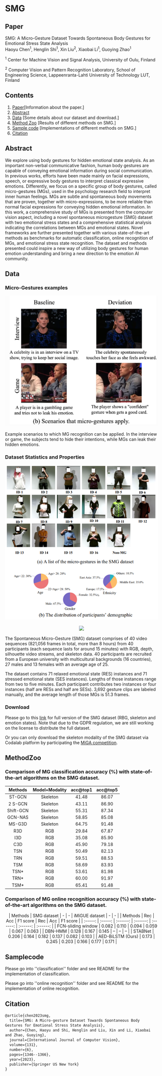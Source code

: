 # SMG

## Paper
SMG: A Micro-Gesture Dataset Towards Spontaneous Body
Gestures for Emotional Stress State Analysis <br>
 Haoyu Chen<sup>1</sup>,
 Henglin Shi<sup>1</sup>,
 Xin Liu<sup>2</sup>,
 Xiaobai Li<sup>1</sup>,
 Guoying Zhao<sup>1</sup> <br>

 <sup>1</sup>  Center for Machine Vision and Signal Analysis, University of Oulu, Finland
 
 <sup>2</sup> Computer Vision and Pattern Recognition Laboratory, School of Engineering Science, Lappeenranta-Lahti University of Technology LUT, Finland <br>


## Contents
1. [Paper](https://link.springer.com/article/10.1007/s11263-023-01761-6)[Information about the paper.]
2. [Abstract](#Abstract)
3. [Data](#Data) [Some details about our dataset and download.]
4. [Method Zoo](#MethodZoo) [Results of different methods on SMG.]
5. [Sample code](#Samplecode) [Implementations of different methods on SMG.]
6. [Citation](#Citation)


## Abstract
We explore using body gestures for hidden emotional state analysis. As an important non-verbal communicative fashion, human body gestures are capable of conveying emotional information during social communication. In previous works, efforts have been made mainly on facial expressions, speech, or expressive body gestures to interpret classical expressive emotions. Differently, we focus on a specific group of body gestures, called micro-gestures (MGs), used in the psychology research field to interpret inner human feelings. MGs are subtle and spontaneous body movements that are proven, together with micro-expressions, to be more reliable than normal facial expressions for conveying hidden emotional information. In this work, a comprehensive study of MGs is presented from the computer vision aspect, including a novel spontaneous microgesture (SMG) dataset with two emotional stress states and a comprehensive statistical analysis indicating the correlations between MGs and emotional states. Novel frameworks are further presented together with various state-of-the-art methods as benchmarks for automatic classification, online recognition of MGs, and emotional stress state recognition. The dataset and methods presented could inspire a new way of utilizing body gestures for human emotion understanding and bring a new direction to the emotion AI community.


## Data
### Micro-Gestures examples

<div align="center">
<img src="res/SMG.png">
</div>

Example scenarios to which MG recognition can be applied. In the interview or game, the subjects tend to hide their intentions, while MGs can leak their hidden emotions. 
### Dataset Statistics and Properties
<div align="center">
    <img src="res/smg.png">
</div>
<br>

<div align="center">
<img src="res/SMG_short.gif">
</div>

The Spontaneous Micro-Gesture (SMG) dataset comprises of 40 video sequences (821,056 frames in total, more than 8 hours) from 40 participants (each sequence lasts for around 15 minutes) with RGB, depth, silhouette video streams, and skeleton data. 40 participants are recruited from a European university with multicultural backgrounds (16 countries), 27 males and 13 females with an average age of 25.

The dataset contains 71 relaxed emotional state (RES) instances and 71 stressed emotional state (SES instances). Lengths of those instances range from two to five minutes. Each participant contributes two instances or four instances (half are RESs and half are SESs). 3,692 gesture clips are labeled manually, and the average length of those MGs is 51.3 frames.


### Download
Please go to this [link](https://www.oulu.fi/en/university/faculties-and-units/faculty-information-technology-and-electrical-engineering/center-machine-vision-and-signal-analysis#accordion-control-imigue-database) for full version of the SMG dataset (RBG, skeleton and emotion states).
Note that due to the GDPR regulation, we are still working on the license to distribute the full dataset.

Or you can only download the skeleton modality of the SMG dataset via Codalab platform by participating the [MiGA competition](https://codalab.lisn.upsaclay.fr/competitions/11758).


## MethodZoo

### Comparison of MG classification accuracy (%) with state-of-the-art algorithms on the SMG dataset.

<center>
 
| Methods | Model+Modality | acc@top1 | acc@top5 |
| :-----: | :-----: | :------: | :------: |
| ST-GCN | Skeleton | 41.48 | 86.07 |
| 2 S-GCN | Skeleton | 43.11 | 86.90 |
| Shift-GCN  | Skeleton | 55.31 | 87.34 |
| GCN-NAS | Skeleton | 58.85 | 85.08 |
| MS-G3D | Skeleton | 64.75 | 91.48 |
| R3D | RGB | 29.84 | 67.87 |
| I3D | RGB | 35.08 | 85.90 |
| C3D | RGB | 45.90 | 79.18 |
| TSN | RGB | 50.49 | 82.13 |
| TRN | RGB | 59.51 | 88.53 |
| TSM | RGB | 58.69 | 83.93 |
| TSN* | RGB | 53.61 | 81.98 |
| TRN* | RGB | 60.00 | 91.97 |
| TSM* | RGB | 65.41 | 91.48 |
 
</center>


### Comparison of MG online recognition accuracy (%) with state-of-the-art algorithms on the SMG dataset.

<center> 

| Methods | SMG dataset | - | - | iMiGUE dataset | - | - |
| Methods | Rec | Acc | F1 score | Rec | Acc | F1 score |
| :-----: | :-----: | :------: | :------: | :------: | :------: | :------: |
| FCN-sliding window | 0.082 | 0.110 | 0.094 | 0.059 | 0.067 | 0.063 | 
| DBN-HMM | 0.128 | 0.167 | 0.145 | – | – | – | 
| STABNet | 0.206 | 0.164 | 0.182 | 0.137 | 0.082 | 0.103 | 
| AED-BiLSTM (Ours) |  0.173 | 0.245 | 0.203 | 0.166 | 0.177 | 0.171 |
 
</center>

## Samplecode
Please go into ''classification'' folder and see README for the implementation of classification.

Please go into ''online recognition'' folder and see README for the implementation of online recognition.

## Citation
```
@article{chen2023smg,
  title={SMG: A Micro-gesture Dataset Towards Spontaneous Body Gestures for Emotional Stress State Analysis},
  author={Chen, Haoyu and Shi, Henglin and Liu, Xin and Li, Xiaobai and Zhao, Guoying},
  journal={International Journal of Computer Vision},
  volume={131},
  number={6},
  pages={1346--1366},
  year={2023},
  publisher={Springer US New York}
}
```


